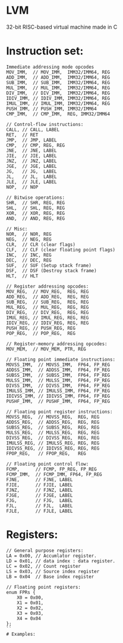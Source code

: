 # LVM
32-bit RISC-based virtual machine made in C 

# Instruction set:
	Immediate addressing mode opcodes
	MOV_IMM,  // MOV_IMM,  IMM32/IMM64, REG
	ADD_IMM,  // ADD_IMM,  IMM32/IMM64, REG
	SUB_IMM,  // SUB_IMM,  IMM32/IMM64, REG
	MUL_IMM,  // MUL_IMM,  IMM32/IMM64, REG
	DIV_IMM,  // DIV_IMM,  IMM32/IMM64, REG
	IDIV_IMM, // IDIV_IMM, IMM32/IMM64, REG
	IMUL_IMM, // IMUL_IMM, IMM32/IMM64, REG
	PUSH_IMM, // PUSH_IMM, IMM32/IMM64
	CMP_IMM,  // CMP_IMM,  REG, IMM32/IMM64

	// Control-flow instructions:
	CALL, // CALL, LABEL
	RET,  // RET
	JMP,  // JMP, LABEL
	CMP,  // CMP, REG, REG
	JNE,  // JNE, LABEL
	JIE,  // JIE, LABEL
	JNZ,  // JNZ, LABEL
	JGE,  // JGE, LABEL
	JG,   // JG,  LABEL
	JL,   // JL,  LABEL
	JLE,  // JLE, LABEL
	NOP,  // NOP

	// Bitwise operations:
	SHR,  // SHR, REG, REG
	SHL,  // SHL, REG, REG
	XOR,  // XOR, REG, REG
	AND,  // AND, REG, REG

	// Misc:
	NOR,  // NOR, REG
	NEG,  // NEG, REG
	CLR,  // CLR (clear flags)
	CLF,  // CLF (clear floating point flags)
	INC,  // INC, REG
	DEC,  // DEC, REG
	SUF,  // SUF (Setup stack frame)
	DSF,  // DSF (Destroy stack frame)
	HLT,  // HLT

	// Register addressing opcodes:
	MOV_REG,  // MOV_REG,  REG, REG
	ADD_REG,  // ADD_REG,  REG, REG
	SUB_REG,  // SUB_REG,  REG, REG
	MUL_REG,  // MUL_REG,  REG, REG
	DIV_REG,  // DIV_REG,  REG, REG
	IMUL_REG, // IMUL_REG, REG, REG
	IDIV_REG, // IDIV_REG, REG, REG
	PUSH_REG, // PUSH_REG, REG
	POP_REG,  // POP_REG,  REG

	// Register-memory addressing opcodes:
	MOV_MEM,  // MOV_MEM, PTR, REG

	// Floating point immediate instructions:
	MOVSS_IMM,  // MOVSS_IMM,  FP64, FP_REG
	ADDSS_IMM,  // ADDSS_IMM,  FP64, FP_REG
	SUBSS_IMM,  // SUBSS_IMM,  FP64, FP_REG
	MULSS_IMM,  // MULSS_IMM,  FP64, FP_REG
	DIVSS_IMM,  // DIVSS_IMM,  FP64, FP_REG
	IMULSS_IMM, // IMULSS_IMM, FP64, FP_REG
	IDIVSS_IMM, // IDIVSS_IMM, FP64, FP_REG
	PUSHF_IMM,  // PUSHF_IMM,  FP64, FP_REG

	// Floating point register instructions:
	MOVSS_REG,  // MOVSS_REG,  REG, REG
	ADDSS_REG,  // ADDSS_REG,  REG, REG
	SUBSS_REG,  // SUBSS_REG,  REG, REG
	MULSS_REG,  // MULSS_REG,  REG, REG
	DIVSS_REG,  // DIVSS_REG,  REG, REG
	IMULSS_REG, // IMULSS_REG, REG, REG
	IDIVSS_REG, // IDIVSS_REG, REG, REG
	FPOP_REG,   // FPOP_REG,   REG

	// Floating point control flow:
	FCMP,      // FCMP, FP_REG, FP_REG
	FCMP_IMM,  // FCMP_IMM, FP64, FP_REG
	FJNE,      // FJNE, LABEL
	FJIE,      // FJIE, LABEL
	FJNZ,      // FJNZ, LABEL
	FJGE,      // FJGE, LABEL
	FJG,       // FJG,  LABEL
	FJL,       // FJL,  LABEL
	FJLE,      // FJLE, LABEL

# Registers:
```
// General purpose registers:
LA = 0x00, // Accumlator register.
LD = 0x01, // data index : data register.
LC = 0x02, // Count register
LS = 0x03, // Source index register
LB = 0x04  // Base index register
```

```
// Floating point registers:
enum FPRs {
	X0 = 0x00,
	X1 = 0x01,
	X2 = 0x02,
	X3 = 0x03,
	X4 = 0x04
};
``
# Examples:

